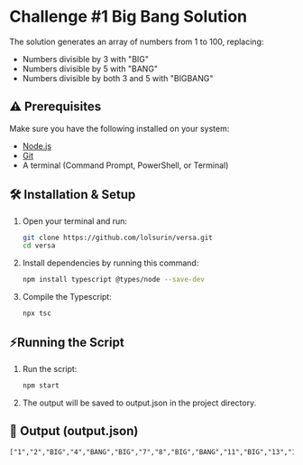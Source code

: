 # Challenge #1 Big Bang Solution

The solution generates an array of numbers from 1 to 100, replacing: 
- Numbers divisible by 3 with "BIG"
- Numbers divisible by 5 with "BANG"
- Numbers divisible by both 3 and 5 with "BIGBANG"

## ⚠️ Prerequisites
Make sure you have the following installed on your system:
- [Node.js](https://nodejs.org/) 
- [Git](https://git-scm.com/)
- A terminal (Command Prompt, PowerShell, or Terminal)

## 🛠️ Installation & Setup
1. Open your terminal and run:
   ```sh
   git clone https://github.com/lolsurin/versa.git
   cd versa

2. Install dependencies by running this command:
    ```sh 
    npm install typescript @types/node --save-dev

3. Compile the Typescript:
    ```sh 
    npx tsc

## ⚡Running the Script
1. Run the script:
    ```sh
    npm start

2. The output will be saved to output.json in the project directory.


## 📜 Output (output.json)

    ["1","2","BIG","4","BANG","BIG","7","8","BIG","BANG","11","BIG","13","14","BIGBANG","16","17","BIG","19","BANG","BIG","22","23","BIG","BANG","26","BIG","28","29","BIGBANG","31","32","BIG","34","BANG","BIG","37","38","BIG","BANG","41","BIG","43","44","BIGBANG","46","47","BIG","49","BANG","BIG","52","53","BIG","BANG","56","BIG","58","59","BIGBANG","61","62","BIG","64","BANG","BIG","67","68","BIG","BANG","71","BIG","73","74","BIGBANG","76","77","BIG","79","BANG","BIG","82","83","BIG","BANG","86","BIG","88","89","BIGBANG","91","92","BIG","94","BANG","BIG","97","98","BIG","BANG"]